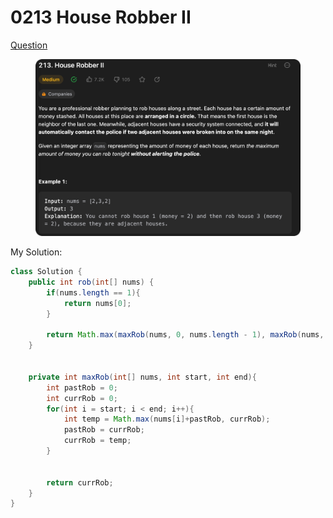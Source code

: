 # 0213 House Robber II

[Question](https://leetcode.com/problems/house-robber-ii/description/?envType=study-plan\&id=algorithm-ii)

<figure><img src="../.gitbook/assets/image (4).png" alt=""><figcaption></figcaption></figure>

My Solution:

```java
class Solution {
    public int rob(int[] nums) {
        if(nums.length == 1){
            return nums[0];
        }

        return Math.max(maxRob(nums, 0, nums.length - 1), maxRob(nums, 1, nums.length));
    }


    private int maxRob(int[] nums, int start, int end){
        int pastRob = 0;
        int currRob = 0;
        for(int i = start; i < end; i++){
            int temp = Math.max(nums[i]+pastRob, currRob);
            pastRob = currRob;
            currRob = temp;
        }


        return currRob;
    }
}
```

